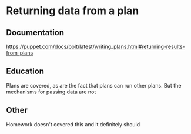 # Returning data from a plan

## Documentation

<https://puppet.com/docs/bolt/latest/writing_plans.html#returning-results-from-plans>

## Education

Plans are covered, as are the fact that plans can run other plans.
But the mechanisms for passing data are not

## Other

Homework doesn't covered this and it definitely should
